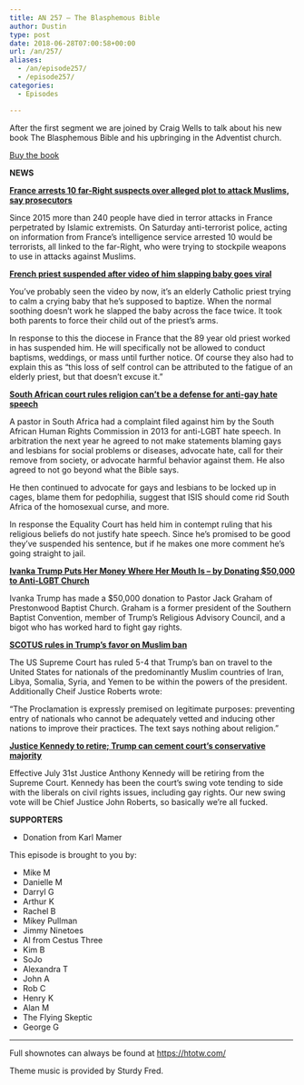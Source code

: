 ```yaml
---
title: AN 257 – The Blasphemous Bible
author: Dustin
type: post
date: 2018-06-28T07:00:58+00:00
url: /an/257/
aliases:
  - /an/episode257/
  - /episode257/
categories:
  - Episodes

---
```

<div id="buzzsprout-player-10552852"></div><script src="https://www.buzzsprout.com/1983601/10552852-episode-257-the-blasphemous-bible.js?container_id=buzzsprout-player-10552852&player=small" type="text/javascript" charset="utf-8"></script>
  
After the first segment we are joined by Craig Wells to talk about his new book The Blasphemous Bible and his upbringing in the Adventist church.
<!--more-->

<a href="https://amzn.to/2Kuj5JZ" target="_blank" rel="noopener">Buy the book</a>

**NEWS**

**<a href="https://www.telegraph.co.uk/news/2018/06/24/france-arrests-10-far-right-suspects-alleged-plot-attack-muslims/" target="_blank" rel="noopener">France arrests 10 far-Right suspects over alleged plot to attack Muslims, say prosecutors</a>**

Since 2015 more than 240 people have died in terror attacks in France perpetrated by Islamic extremists. On Saturday anti-terrorist police, acting on information from France&#8217;s intelligence service arrested 10 would be terrorists, all linked to the far-Right, who were trying to stockpile weapons to use in attacks against Muslims.

**<a href="https://www.telegraph.co.uk/news/2018/06/22/french-priest-suspended-video-slapping-baby-goes-viral/" target="_blank" rel="noopener">French priest suspended after video of him slapping baby goes viral</a>**

You&#8217;ve probably seen the video by now, it&#8217;s an elderly Catholic priest trying to calm a crying baby that he&#8217;s supposed to baptize. When the normal soothing doesn&#8217;t work he slapped the baby across the face twice. It took both parents to force their child out of the priest&#8217;s arms.

In response to this the diocese in France that the 89 year old priest worked in has suspended him. He will specifically not be allowed to conduct baptisms, weddings, or mass until further notice. Of course they also had to explain this as &#8220;this loss of self control can be attributed to the fatigue of an elderly priest, but that doesn&#8217;t excuse it.&#8221;

**<a href="https://citizen.co.za/news/south-africa/1955493/court-rules-religion-cant-be-a-defence-for-anti-gay-hate-speech/" target="_blank" rel="noopener">South African court rules religion can’t be a defense for anti-gay hate speech</a>**

A pastor in South Africa had a complaint filed against him by the South African Human Rights Commission in 2013 for anti-LGBT hate speech. In arbitration the next year he agreed to not make statements blaming gays and lesbians for social problems or diseases, advocate hate, call for their remove from society, or advocate harmful behavior against them. He also agreed to not go beyond what the Bible says.

He then continued to advocate for gays and lesbians to be locked up in cages, blame them for pedophilia, suggest that ISIS should come rid South Africa of the homosexual curse, and more.

In response the Equality Court has held him in contempt ruling that his religious beliefs do not justify hate speech. Since he&#8217;s promised to be good they&#8217;ve suspended his sentence, but if he makes one more comment he&#8217;s going straight to jail.

**<a href="https://www.thenewcivilrightsmovement.com/2018/06/ivanka-trump-puts-her-money-where-her-mouth-is-by-donating-50000-to-anti-lgbt-church/" target="_blank" rel="noopener">Ivanka Trump Puts Her Money Where Her Mouth Is – by Donating $50,000 to Anti-LGBT Church</a>**

Ivanka Trump has made a $50,000 donation to Pastor Jack Graham of Prestonwood Baptist Church. Graham is a former president of the Southern Baptist Convention, member of Trump&#8217;s Religious Advisory Council, and a bigot who has worked hard to fight gay rights.

**<a href="https://www.bbc.com/news/world-us-canada-44619976" target="_blank" rel="noopener">SCOTUS rules in Trump&#8217;s favor on Muslim ban</a>**

The US Supreme Court has ruled 5-4 that Trump’s ban on travel to the United States for nationals of the predominantly Muslim countries of Iran, Libya, Somalia, Syria, and Yemen to be within the powers of the president. Additionally Cheif Justice Roberts wrote:

&#8220;The Proclamation is expressly premised on legitimate purposes: preventing entry of nationals who cannot be adequately vetted and inducing other nations to improve their practices. The text says nothing about religion.&#8221;

**<a href="https://www.nbcnews.com/politics/supreme-court/justice-kennedy-retire-trump-can-solidify-court-s-majority-conservative-n887066" target="_blank" rel="noopener">Justice Kennedy to retire; Trump can cement court&#8217;s conservative majority</a>**

Effective July 31st Justice Anthony Kennedy will be retiring from the Supreme Court. Kennedy has been the court’s swing vote tending to side with the liberals on civil rights issues, including gay rights. Our new swing vote will be Chief Justice John Roberts, so basically we’re all fucked.

**SUPPORTERS**  
- Donation from Karl Mamer

This episode is brought to you by:

* Mike M  
* Danielle M  
* Darryl G  
* Arthur K  
* Rachel B  
* Mikey Pullman  
* Jimmy Ninetoes  
* Al from Cestus Three  
* Kim B  
* SoJo  
* Alexandra T  
* John A  
* Rob C  
* Henry K  
* Alan M  
* The Flying Skeptic  
* George G

<hr width="500" />

Full shownotes can always be found at <https://htotw.com/>  

Theme music is provided by Sturdy Fred.